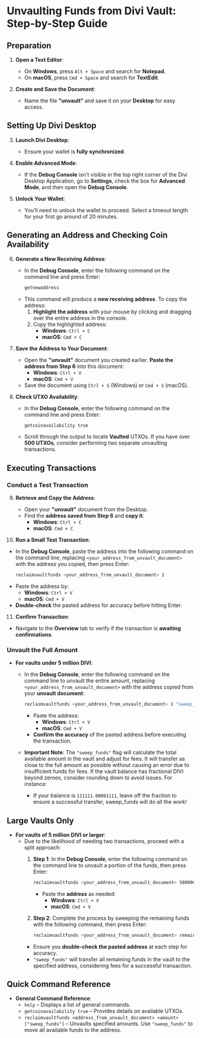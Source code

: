 # Unvaulting Funds from Divi Vault: Step-by-Step Guide

## Preparation

1. **Open a Text Editor**:
   - On **Windows**, press `Alt + Space` and search for **Notepad**.
   - On **macOS**, press `Cmd + Space` and search for **TextEdit**.

2. **Create and Save the Document**:
   - Name the file **"unvault"** and save it on your **Desktop** for easy access.

## Setting Up Divi Desktop

3. **Launch Divi Desktop**:
   - Ensure your wallet is **fully synchronized**.

4. **Enable Advanced Mode**:
   - If the **Debug Console** isn't visible in the top right corner of the Divi Desktop Application, go to **Settings**, check the box for **Advanced Mode**, and then open the **Debug Console**.

5. **Unlock Your Wallet**:
   - You’ll need to unlock the wallet to proceed. Select a timeout length for your first go around of 20 minutes.

## Generating an Address and Checking Coin Availability

6. **Generate a New Receiving Address**:
   - In the **Debug Console**, enter the following command on the command line and press Enter:
     ```bash
     getnewaddress
     ```
   - This command will produce a **new receiving address**. To copy the address:
     1. **Highlight the address** with your mouse by clicking and dragging over the entire address in the console.
     2. Copy the highlighted address:
        - **Windows**: `Ctrl + C`
        - **macOS**: `Cmd + C`

7. **Save the Address to Your Document**:
   - Open the **"unvault"** document you created earlier. **Paste the address from Step 6** into this document:
     - **Windows**: `Ctrl + V`
     - **macOS**: `Cmd + V`
   - Save the document using `Ctrl + S` (Windows) or `Cmd + S` (macOS).

8. **Check UTXO Availability**:
   - In the **Debug Console**, enter the following command on the command line and press Enter:
     ```bash
     getcoinavailability true
     ```
   - Scroll through the output to locate **Vaulted** UTXOs. If you have over **500 UTXOs**, consider performing two separate unvaulting transactions.

## Executing Transactions

### Conduct a Test Transaction

9. **Retrieve and Copy the Address**:
   - Open your **"unvault"** document from the Desktop.
   - Find the **address saved from Step 6** and **copy it**:
     - **Windows**: `Ctrl + C`
     - **macOS**: `Cmd + C`

10. **Run a Small Test Transaction**:
   - In the **Debug Console**, paste the address into the following command on the command line, replacing `<your_address_from_unvault_document>` with the address you copied, then press Enter:
     ```bash
     reclaimvaultfunds <your_address_from_unvault_document> 1
     ```
   - Paste the address by:
     - **Windows**: `Ctrl + V`
     - **macOS**: `Cmd + V`
   - **Double-check** the pasted address for accuracy before hitting Enter.

11. **Confirm Transaction**:
   - Navigate to the **Overview** tab to verify if the transaction is **awaiting confirmations**.

### Unvault the Full Amount

- **For vaults under 5 million DIVI**:
  - In the **Debug Console**, enter the following command on the command line to unvault the entire amount, replacing `<your_address_from_unvault_document>` with the address copied from your **unvault document**:
    ```bash
    reclaimvaultfunds <your_address_from_unvault_document> 1 "sweep_funds"
    ```
    - Paste the address:
      - **Windows**: `Ctrl + V`
      - **macOS**: `Cmd + V`
    - **Confirm the accuracy** of the pasted address before executing the transaction.

  - **Important Note**: The `"sweep_funds"` flag will calculate the total available amount in the vault and adjust for fees. It will transfer as close to the full amount as possible without causing an error due to insufficient funds for fees. If the vault balance has fractional DIVI beyond zeroes, consider rounding down to avoid issues. For instance:
    - If your balance is `111111.00001111`, leave off the fraction to ensure a successful transfer, sweep_funds will do all the work!

## Large Vaults Only

- **For vaults of 5 million DIVI or larger**:
  - Due to the likelihood of needing two transactions, proceed with a split approach:
    1. **Step 1**: In the **Debug Console**, enter the following command on the command line to unvault a portion of the funds, then press Enter:
       ```bash
       reclaimvaultfunds <your_address_from_unvault_document> 5000000
       ```
       - Paste the **address** as needed:
         - **Windows**: `Ctrl + V`
         - **macOS**: `Cmd + V`
    
    2. **Step 2**: Complete the process by sweeping the remaining funds with the following command, then press Enter:
       ```bash
       reclaimvaultfunds <your_address_from_unvault_document> remaining_amount "sweep_funds"
       ```
     - Ensure you **double-check the pasted address** at each step for accuracy.
     - `"sweep_funds"` will transfer all remaining funds in the vault to the specified address, considering fees for a successful transaction.

## Quick Command Reference

- **General Command Reference**:
  - `help` – Displays a list of general commands.
  - `getcoinavailability true` – Provides details on available UTXOs.
  - `reclaimvaultfunds <address_from_unvault_document> <amount> ["sweep_funds"]` – Unvaults specified amounts. Use `"sweep_funds"` to move all available funds to the address.
